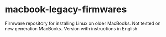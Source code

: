 # macbook-legacy-firmwares
Firmware repository for installing Linux on older MacBooks. Not tested on new generation MacBooks. Version with instructions in English
